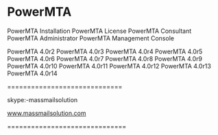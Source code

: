 PowerMTA
========

PowerMTA Installation
PowerMTA License
PowerMTA Consultant
PowerMTA Administrator
PowerMTA Management Console

PowerMTA 4.0r2
PowerMTA 4.0r3
PowerMTA 4.0r4
PowerMTA 4.0r5
PowerMTA 4.0r6
PowerMTA 4.0r7
PowerMTA 4.0r8
PowerMTA 4.0r9
PowerMTA 4.0r10
PowerMTA 4.0r11
PowerMTA 4.0r12
PowerMTA 4.0r13
PowerMTA 4.0r14

=============================

skype:-massmailsolution

www.massmailsolution.com

==============================

